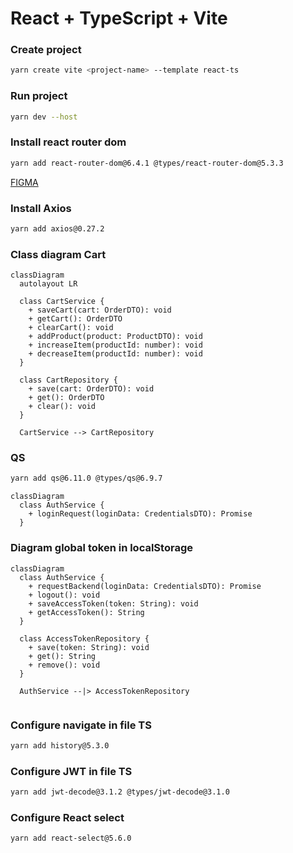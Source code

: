 # React + TypeScript + Vite

### Create project
```bash
yarn create vite <project-name> --template react-ts
```
### Run project
```bash
yarn dev --host
```
### Install react router dom
```bash
yarn add react-router-dom@6.4.1 @types/react-router-dom@5.3.3
``` 
[FIGMA](https://www.figma.com/file/ZrGNVNG0kZL6txDv4G8P6s/DSCommerce?type=design&node-id=5-130&mode=design&t=g2WkpiFEtJhXMhai-0)

### Install Axios
```bash
yarn add axios@0.27.2
```

### Class diagram Cart
```mermaid
classDiagram
  autolayout LR

  class CartService {
    + saveCart(cart: OrderDTO): void
    + getCart(): OrderDTO
    + clearCart(): void
    + addProduct(product: ProductDTO): void
    + increaseItem(productId: number): void
    + decreaseItem(productId: number): void
  }

  class CartRepository {
    + save(cart: OrderDTO): void
    + get(): OrderDTO
    + clear(): void
  }

  CartService --> CartRepository

```

### QS

```bash
yarn add qs@6.11.0 @types/qs@6.9.7
```

```mermaid
classDiagram
  class AuthService {
    + loginRequest(loginData: CredentialsDTO): Promise
  }

```
### Diagram global token in localStorage

```mermaid
classDiagram
  class AuthService {
    + requestBackend(loginData: CredentialsDTO): Promise
    + logout(): void
    + saveAccessToken(token: String): void
    + getAccessToken(): String
  }

  class AccessTokenRepository {
    + save(token: String): void
    + get(): String
    + remove(): void
  }

  AuthService --|> AccessTokenRepository


```

### Configure navigate in file TS
```bash
yarn add history@5.3.0
```

### Configure JWT in file TS
```bash
yarn add jwt-decode@3.1.2 @types/jwt-decode@3.1.0
```

### Configure React select
```bash
yarn add react-select@5.6.0
```
